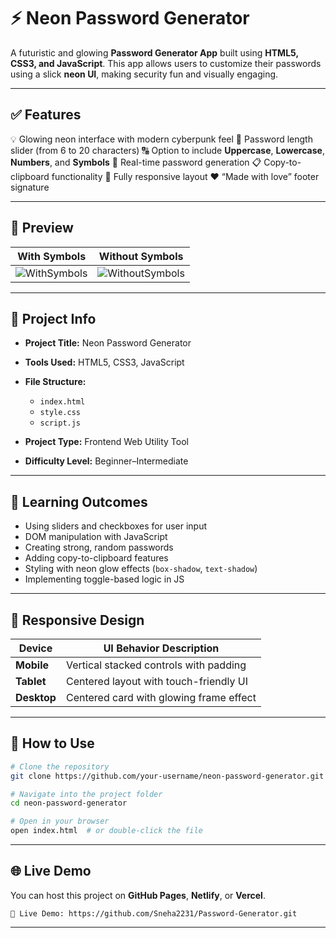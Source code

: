 # ⚡ Neon Password Generator

A futuristic and glowing **Password Generator App** built using **HTML5, CSS3, and JavaScript**. This app allows users to customize their passwords using a slick **neon UI**, making security fun and visually engaging.

---

## ✅ Features

💡 Glowing neon interface with modern cyberpunk feel
🔢 Password length slider (from 6 to 20 characters)
🔠 Option to include **Uppercase**, **Lowercase**, **Numbers**, and **Symbols**
🔁 Real-time password generation
📋 Copy-to-clipboard functionality
📱 Fully responsive layout
❤️ “Made with love” footer signature

---

## 📸 Preview

| With Symbols                                           | Without Symbols                                           |
| ------------------------------------------------------ | --------------------------------------------------------- |
| ![WithSymbols](./Screenshot%202025-06-27%20151222.png) | ![WithoutSymbols](./Screenshot%202025-06-27%20151151.png) |

---

## 📁 Project Info

* **Project Title:** Neon Password Generator
* **Tools Used:** HTML5, CSS3, JavaScript
* **File Structure:**

  * `index.html`
  * `style.css`
  * `script.js`
* **Project Type:** Frontend Web Utility Tool
* **Difficulty Level:** Beginner–Intermediate

---

## 🧠 Learning Outcomes

* Using sliders and checkboxes for user input
* DOM manipulation with JavaScript
* Creating strong, random passwords
* Adding copy-to-clipboard features
* Styling with neon glow effects (`box-shadow`, `text-shadow`)
* Implementing toggle-based logic in JS

---

## 📱 Responsive Design

| Device      | UI Behavior Description                 |
| ----------- | --------------------------------------- |
| **Mobile**  | Vertical stacked controls with padding  |
| **Tablet**  | Centered layout with touch-friendly UI  |
| **Desktop** | Centered card with glowing frame effect |

---

## 🚀 How to Use

```bash
# Clone the repository
git clone https://github.com/your-username/neon-password-generator.git

# Navigate into the project folder
cd neon-password-generator

# Open in your browser
open index.html  # or double-click the file
```

---

## 🌐 Live Demo

You can host this project on **GitHub Pages**, **Netlify**, or **Vercel**.

```
🔗 Live Demo: https://github.com/Sneha2231/Password-Generator.git
```

---

